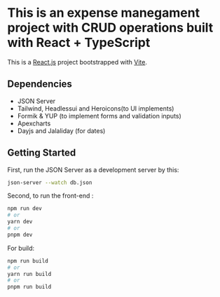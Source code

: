 # This is an expense manegament project with CRUD operations built with React + TypeScript

This is a [React.js](https://react.dev/) project bootstrapped with [Vite](https://vitejs.dev/).

## Dependencies

- JSON Server
- Tailwind, Headlessui and Heroicons(to UI implements)
- Formik & YUP (to implement forms and validation inputs)
- Apexcharts
- Dayjs and Jalaliday (for dates)

## Getting Started

First, run the JSON Server as a development server by this:

```bash
json-server --watch db.json
```

Second, to run the front-end :

```bash
npm run dev
# or
yarn dev
# or
pnpm dev
```

For build: 

```bash
npm run build
# or
yarn run build
# or
pnpm run build
```
